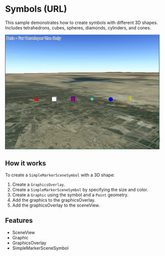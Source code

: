 # Symbols (URL)

This sample demonstrates how to create symbols with different 3D shapes. Includes tetrahedrons, cubes, spheres, diamonds, cylinders, and cones.

![](screenshot.png)

## How it works

To create a ```SimpleMarkerSceneSymbol``` with a 3D shape:

1. Create a ```GraphicsOverlay```.
2. Create a ```SimpleMarkerSceneSymbol``` by specifying the size and color.
3. Create a ```Graphic``` using the symbol and a ```Point``` geometry.
4. Add the graphics to the graphicsOverlay.
5. Add the graphicsOverlay to the sceneView.

## Features
- SceneView
- Graphic
- GraphicsOverlay
- SimpleMarkerSceneSymbol
